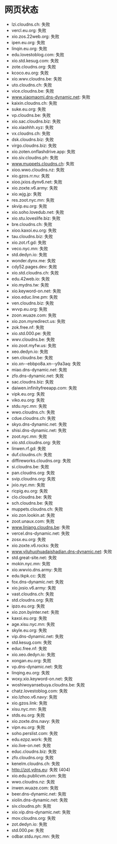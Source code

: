 # 网页状态
- lzi.cloudns.ch: 失败
- vercl.eu.org: 失败
- xio.zos.22web.org: 失败
- ipen.eu.org: 失败
- linqin.eu.org: 失败
- edu.lovestoblog.com: 失败
- xio.std.kesug.com: 失败
- zote.cloudns.org: 失败
- kcoco.eu.org: 失败
- xio.wwv.cloudns.be: 失败
- uto.cloudns.ch: 失败
- vice.cloudns.be: 失败
- www.xiaomaomi.dns-dynamic.net: 失败
- kaixin.cloudns.ch: 失败
- suke.eu.org: 失败
- vp.cloudns.be: 失败
- xio.sac.cloudns.biz: 失败
- xio.xiaohhh.xyz: 失败
- vx.cloudns.ch: 失败
- dsk.cloudns.biz: 失败
- virgo.cloudns.biz: 失败
- xio.zoten.onflashdrive.app: 失败
- xio.siv.cloudns.ph: 失败
- www.muppets.cloudns.ch: 失败
- xioo.wwo.cloudns.nz: 失败
- xio.gzos.rr.nu: 失败
- xioo.jxios.dynv6.net: 失败
- xio.zoxte.v6.army: 失败
- xio.wjg.jp: 失败
- res.zoot.nyc.mn: 失败
- skvip.eu.org: 失败
- xio.soho.lovedub.net: 失败
- xio.stu.loveslife.biz: 失败
- bre.cloudns.ch: 失败
- xioo.kaxoi.eu.org: 失败
- tau.cloudns.biz: 失败
- xio.zot.rf.gd: 失败
- veco.nyc.mn: 失败
- std.dedyn.io: 失败
- wonder.dynx.me: 失败
- cdy52.pages.dev: 失败
- xio.std.cloudns.ch: 失败
- edu.42web.io: 失败
- xio.mydns.tw: 失败
- xio.keyword-on.net: 失败
- xioo.educ.line.pm: 失败
- ven.cloudns.biz: 失败
- wvvp.eu.org: 失败
- zoon.wuaze.com: 失败
- xio.zon.myredirect.us: 失败
- zok.free.nf: 失败
- xio.std.000.pe: 失败
- wwv.cloudns.be: 失败
- xio.zoot.myfw.us: 失败
- xeo.dedyn.io: 失败
- sen.cloudns.be: 失败
- xio.xn--ebbpo8a.xn--y9a3aq: 失败
- miao.dns-dynamic.net: 失败
- zfo.dns-dynamic.net: 失败
- sac.cloudns.biz: 失败
- daiwen.infinityfreeapp.com: 失败
- vipk.eu.org: 失败
- viko.eu.org: 失败
- stdu.nyc.mn: 失败
- wwo.cloudns.ch: 失败
- cdue.cloudns.ch: 失败
- skyo.dns-dynamic.net: 失败
- shisi.dns-dynamic.net: 失败
- zoot.nyc.mn: 失败
- xio.std.cloudns.org: 失败
- linwen.rf.gd: 失败
- duf.cloudns.ch: 失败
- diffireworks.cloudns.org: 失败
- si.cloudns.be: 失败
- pan.cloudns.org: 失败
- svip.cloudns.org: 失败
- jxio.nyc.mn: 失败
- ricpig.eu.org: 失败
- clo.cloudns.be: 失败
- sch.cloudns.be: 失败
- muppets.cloudns.ch: 失败
- xio.zon.lookin.at: 失败
- zoot.unaux.com: 失败
- www.liniang.cloudns.be: 失败
- vercel.dns-dynamic.net: 失败
- zosx.eu.org: 失败
- xio.zoxte.v6.rocks: 失败
- www.yiluhuohuadaishadian.dns-dynamic.net: 失败
- std.great-site.net: 失败
- mokin.nyc.mn: 失败
- xio.wwvio.dns.army: 失败
- edu.tkpk.cc: 失败
- fox.dns-dynamic.net: 失败
- xio.jxsio.v6.army: 失败
- vast.cloudns.ch: 失败
- std.cloudns.org: 失败
- ipzo.eu.org: 失败
- xio.zon.byinter.net: 失败
- kaxoi.eu.org: 失败
- age.xisu.nyc.mn: 失败
- skyle.eu.org: 失败
- vip.dns-dynamic.net: 失败
- std.kesug.com: 失败
- educ.free.nf: 失败
- xio.xeo.dedyn.io: 失败
- xongan.eu.org: 失败
- vp.dns-dynamic.net: 失败
- linqing.eu.org: 失败
- woxy.xio.keyword-on.net: 失败
- woshiwoyansebuya.cloudns.be: 失败
- chatz.lovestoblog.com: 失败
- xio.lzhoo.v6.navy: 失败
- xio.gzos.link: 失败
- xisu.nyc.mn: 失败
- stds.eu.org: 失败
- xio.zoxte.dns.navy: 失败
- vipn.eu.org: 失败
- soho.perslist.com: 失败
- edu.ezpz.work: 失败
- xio.live-on.net: 失败
- educ.cloudns.biz: 失败
- zfo.cloudns.org: 失败
- kenelm.cloudns.ch: 失败
- http://zot.ydns.eu: 失败 (404)
- xio.edu.publicvm.com: 失败
- wwo.cloudns.nz: 失败
- inwen.wuaze.com: 失败
- beer.dns-dynamic.net: 失败
- xiolin.dns-dynamic.net: 失败
- siv.cloudns.ph: 失败
- xio.vip.dns-dynamic.net: 失败
- mov.cloudns.org: 失败
- zot.dedyn.io: 失败
- std.000.pe: 失败
- odbar.stdu.nyc.mn: 失败
